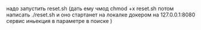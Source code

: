 надо запустить reset.sh (дать ему чмод chmod +x reset.sh потом написать ./reset.sh и  оно стартанет на локалке докером на 127.0.0.1:8080 сервис иньекция в параметре в поиске )